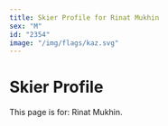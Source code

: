 ```yaml
---
title: Skier Profile for Rinat Mukhin
sex: "M"
id: "2354"
image: "/img/flags/kaz.svg" 
---
```


# Skier Profile

This page is for: Rinat Mukhin.
    